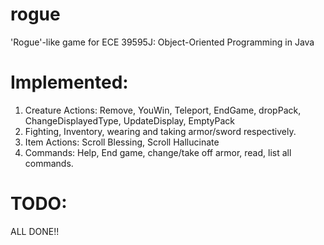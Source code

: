 # rogue
'Rogue'-like game for ECE 39595J: Object-Oriented Programming in Java

# Implemented:
1. Creature Actions: Remove, YouWin, Teleport, EndGame, dropPack, ChangeDisplayedType, UpdateDisplay, EmptyPack
2. Fighting, Inventory, wearing and taking armor/sword respectively.
3. Item Actions: Scroll Blessing, Scroll Hallucinate
4. Commands: Help, End game, change/take off armor, read, list all commands.

# TODO:
ALL DONE!!





